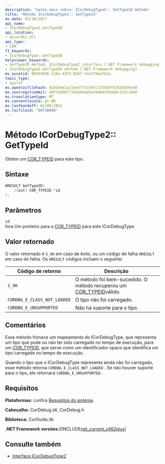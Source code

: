 ```yaml
---
description: 'Saiba mais sobre: ICorDebugType2:: GetTypeId método'
title: 'Método ICorDebugType2:: GetTypeId'
ms.date: 03/30/2017
api_name:
- ICorDebugType2.GetTypeID
api_location:
- mscordbi.dll
api_type:
- COM
f1_keywords:
- ICorDebugType::GetTypeID
helpviewer_keywords:
- GetTypeID method, ICorDebugType2 interface [.NET Framework debugging]
- ICorDebugType2.GetTypeID method [.NET Framework debugging]
ms.assetid: 0b933686-226e-4373-92b7-fac579ee7b1a
topic_type:
- apiref
ms.openlocfilehash: 8143ede1a11ee5f73c49fc723920f53430339ed0
ms.sourcegitcommit: ddf7edb67715a5b9a45e3dd44536dabc153c1de0
ms.translationtype: MT
ms.contentlocale: pt-BR
ms.lasthandoff: 02/06/2021
ms.locfileid: "99738098"
---
```

# <a name="icordebugtype2gettypeid-method"></a>Método ICorDebugType2:: GetTypeId

Obtém um [COR_TYPEID](cor-typeid-structure.md) para este tipo.  
  
## <a name="syntax"></a>Sintaxe  
  
```cpp  
HRESULT GetTypeID(  
    ([out] COR_TYPEID *id  
);  
```  
  
## <a name="parameters"></a>Parâmetros  

 `id`  
 fora Um ponteiro para a [COR_TYPEID](cor-typeid-structure.md) para este ICorDebugType.  
  
## <a name="return-value"></a>Valor retornado  

 O valor retornado é `S_OK` em caso de êxito, ou um código de falha `HRESULT` em caso de falha. Os `HRESULT` códigos incluem o seguinte:  
  
|Código de retorno|Descrição|  
|-----------------|-----------------|  
|`S_OK`|O método foi bem-sucedido. O método recuperou um [COR_TYPEID](cor-typeid-structure.md)válido.|  
|`CORDBG_E_CLASS_NOT_LOADED`|O tipo não foi carregado.|  
|`CORDBG_E_UNSUPPORTED`|Não há suporte para o tipo.|  
  
## <a name="remarks"></a>Comentários  

 Esse método fornece um mapeamento do ICorDebugType, que representa um tipo que pode ou não ter sido carregado no tempo de execução, para um [COR_TYPEID](cor-typeid-structure.md), que serve como um identificador opaco que identifica um tipo carregado no tempo de execução.  
  
 Quando o tipo que o ICorDebugType representa ainda não foi carregado, esse método retorna `CORDBG_E_CLASS_NOT_LOADED` .  Se não houver suporte para o tipo, ele retornará `CORDBG_E_UNSUPPORTED` .  
  
## <a name="requirements"></a>Requisitos  

 **Plataformas:** confira [Requisitos do sistema](../../get-started/system-requirements.md).  
  
 **Cabeçalho:** CorDebug.idl, CorDebug.h  
  
 **Biblioteca:** CorGuids.lib  
  
 **.NET Framework versões:**[!INCLUDE[net_current_v462plus](../../../../includes/net-current-v462plus-md.md)]  
  
## <a name="see-also"></a>Consulte também

- [Interface ICorDebugType2](icordebugtype2-interface.md)
